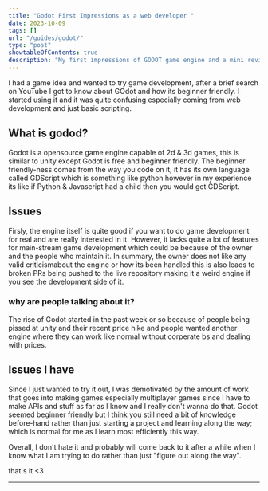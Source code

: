```yaml
---
title: "Godot First Impressions as a web developer "
date: 2023-10-09
tags: []
url: "/guides/godot/"
type: "post"
showtableOfContents: true
description: "My first impressions of GODOT game engine and a mini review"
---
```


I had a game idea and wanted to try game development, after a brief search on YouTube I got to know about GOdot and how its beginner friendly. I started using it and it was quite confusing especially coming from web development and just basic scripting. 

## What is godod?
Godot is a opensource game engine capable of 2d & 3d games, this is similar to unity except Godot is free and beginner friendly. The beginner friendly-ness comes from the way you code on it, it has its own language called GDScript which is something like python however in my experience its like if Python & Javascript had a child then you would get GDScript. 

## Issues
Firsly, the engine itself is quite good if you want to do game development for real and are really interested in it. However, it lacks quite a lot of features for main-stream game development which could be because of the owner and the people who maintain it. In summary, the owner does not like any valid criticismabout the engine or how its been handled this is also leads to broken PRs being pushed to the live repository making it a weird engine if you see the development side of it. 

### why are people talking about it? 
The rise of Godot started in the past week or so because of people being pissed at unity and their recent price hike and people wanted another engine where they can work like normal without corperate bs and dealing with prices. 

## Issues I have
Since I just wanted to try it out, I was demotivated by the amount of work that goes into making games especially multiplayer games since I have to make APIs and stuff as far as I know and I really don't wanna do that. Godot seemed beginner friendly but I think you still need a bit of knowledge before-hand rather than just starting a project and learning along the way; which is normal for me as I learn most efficiently this way.

Overall, I don't hate it and probably will come back to it after a while when I know what I am trying to do rather than just "figure out along the way". 

that's it <3

----

  